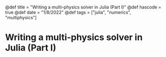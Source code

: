 @def title = "Writing a multi-physics solver in Julia (Part I)"
@def hascode = true
@def date = "1/8/2022"
@def tags = ["julia", "numerics", "multiphysics"]

# Writing a multi-physics solver in Julia (Part I)
